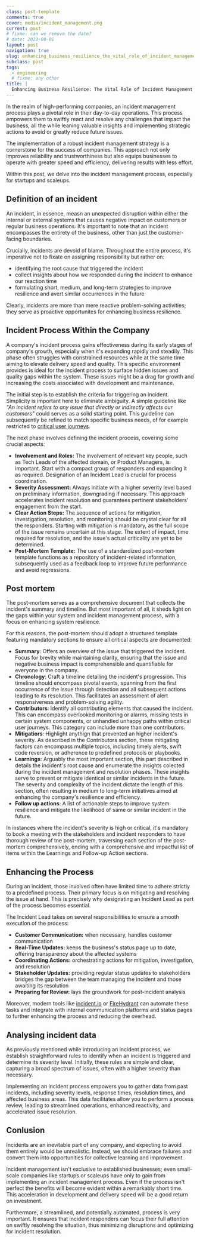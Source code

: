 ```yaml
---
class: post-template
comments: true
cover: media/incident_management.png
current: post
# fixme: can we remove the date?
# date: 2023-08-01
layout: post
navigation: true
slug: enhancing_business_resilience_the_vital_role_of_incident_management_for_startups_and_scaleups
subclass: post
tags:
  - engineering
  # fixme: any other
title: |
  Enhancing Business Resilience: The Vital Role of Incident Management for Startups and Scaleups
---
```


In the realm of high-performing companies, an incident management process plays a pivotal role in their day-to-day operations. This process empowers them to swiftly react and resolve any challenges that impact the business, all the while leaning valuable insights and implementing strategic actions to avoid or greatly reduce future issues.

The implementation of a robust incident management strategy is a cornerstone for the success of companies. This approach not only improves reliability and trustworthiness but also equips businesses to operate with greater speed and efficiency, delivering results with less effort.

Within this post, we delve into the incident management process, especially for startups and scaleups.

## Definition of an incident

An incident, in essence, measn an unexpected disruption within either the internal or external systems that causes negative impact on customers or regular business operations. It's important to note that an incident encompasses the entirety of the business, other than just the customer-facing boundaries.

Crucially, incidents are devoid of blame. Throughout the entire process, it's imperative not to fixate on assigning responsibility but rather on:

- identifying the root cause that triggered the incident
- collect insights about how we responded during the incident to enhance our reaction time
- formulating short, medium, and long-term strategies to improve resilience and avert similar occurrences in the future

Clearly, incidents are more than mere reactive problem-solving activities; they serve as proactive opportunites for enhancing business resilience.

## Incident Process Within the Company

A company's incident process gains effectiveness during its early stages of company's growth, especially when it's expanding rapidly and steadily. This phase often struggles with constrained resources while at the same time aiming to elevate delivery speed and quality. This specific environment provides is ideal for the incident process to surface hidden issues and quality gaps within the system. These issues might be a drag for growth and increasing the costs associated with development and maintenance.

The initial step is to establish the criteria for triggering an incident. Simplicity is important here to eliminate ambiguity. A simple guideline like _"An incident refers to any issue that directly or indirectly affects our customers"_ could serves as a solid starting point. This guideline can subsequently be refined to match specific business needs, of for example restricted to [critical user journeys](https://userpilot.com/blog/critical-user-journey/#:~:text=User%20Journey%20template.-,What%20is%20a%20critical%20user%20journey%3F,impact%20on%20revenue%20or%20retention.).

The next phase involves defining the incident process, covering some crucial aspects:

- **Involvement and Roles:** The involvement of relevant key people, such as Tech Leads of the affected domain, or Product Managers, is important. Start with a compact group of responders and expanding it as required. Designation of an Incident Lead is crucial for process coordination.
- **Severity Assessment:** Always initiate with a higher severity level based on preliminary information, downgrading if necessary. This approach accelerates incident resolution and guarantees pertinent stakeholders' engagement from the start.
- **Clear Action Steps:** The sequence of actions for mitigation, investigation, resolution, and monitoring should be crystal clear for all the responders. Starting with mitigation is mandatory, as the full scope of the issue remains uncertain at this stage. The extent of impact, time required for resolution, and the issue's actual criticality are yet to be determined.
- **Post-Mortem Template:** The use of a standardized post-mortem template functions as a repository of incident-related information, subsequently used as a feedback loop to improve future performance and avoid regressions.

## Post mortem

The post-mortem serves as a comprehensive document that collects the incident's summary and timeline. But most important of all, it sheds light on the gaps within your system and incident management process, with a focus on enhancing system resilience.

For this reasons, the post-mortem should adopt a structured template featuring mandatory sections to ensure all critical aspects are documented:

- **Summary**: Offers an overview of the issue that triggered the incident. Focus for brevity while maintaining clarity, ensuring that the issue and negative business impact is comprehensible and quantifiable for everyone in the company.
- **Chronology**: Craft a timeline detailing the incident's progression. This timeline should encompass pivotal events, spanning from the first occurrence of the issue through detection and all subsequent actions leading to its resolution. This facilitates an assessment of alert responsiveness and problem-solving agility.
- **Contributors**: Identify all contributing elements that caused the incident. This can encompass overlooked monitoring or alarms, missing tests in certain system components, or unhandled unhappy paths within critical user journeys. This category can include more than one contributors.
- **Mitigatiors**: Highlight anythign that prevented an higher incident's severity. As described in the Contributors section, these mitigating factors can encompass multiple topics, including timely alerts, swift code reversion, or adherence to predefined protocols or playbooks.
- **Learnings**: Arguably the most important section, this part described in details the incident's root cause and enumerate the insights colected during the incident management and resolution phases. These insights serve to prevent or mitigate identical or similar incidents in the future. The severity and complexity of the incident dictate the length of this section, often resulting in medium to long-term initiatives aimed at enhancing the company's resilience and efficiency.
- **Follow up actions**: A list of actionable steps to improve system resilience and mitigate the likelihood of same or similar incident in the future.

In instances where the incident's severity is high or critical, it's mandatory to book a meeting with the stakeholders and incident responders to have thorough review of tne post-mortem, traversing each section of the post-mortem comprehensively, ending with a comprehensive and impactful list of items within the Learnings and Follow-up Action sections.

## Enhancing the Process

During an incident, those involved often have limited time to adhere strictly to a predefined process. Their primary focus is on mitigating and resolving the issue at hand. This is precisely why designating an Incident Lead as part of the process becomes essential.

The Incident Lead takes on several responsibilities to ensure a smooth execution of the process:

- **Customer Communication:** when necessary, handles customer communication
- **Real-Time Updates:** keeps the business's status page up to date, offering transparency about the affected systems
- **Coordinating Actions:** orchestrating actions for mitigation, investigation, and resolution
- **Stakeholder Updates:** providing regular status updates to stakeholders bridges the gap between the team managing the incident and those awaiting its resolution
- **Preparing for Review:** lays the groundwork for post-incident analysis

Moreover, modern tools like [incident.io](https://incident.io/) or [FireHydrant](https://firehydrant.com/) can automate these tasks and integrate with internal communication platforms and status pages to further enhancing the process and reducing the overhead.

## Analysing incident data

As previously mentioned while introducing an incident process, we establish straightforward rules to identify when an incident is triggered and determine its severity level. Initially, these rules are simple and clear, capturing a broad spectrum of issues, often with a higher severity than necessary.

Implementing an incident process empowers you to gather data from past incidents, including severity levels, response times, resolution times, and affected business areas. This data facilitates allow you to perform a process review, leading to streamlined operations, enhanced reactivity, and accelerated issue resolution.

## Conlusion

Incidents are an inevitable part of any company, and expecting to avoid them entirely would be unrealistic. Instead, we should embrace failures and convert them into opportunities for collective learning and improvement.

Incident management isn't exclusive to established businesses; even small-scale companies like startups or scaleups have only to gain from implementing an incident management process. Even if the process isn't perfect the benefits will become evident within a remarkably short time. This acceleration in development and delivery speed will be a good return on investment.

Furthermore, a streamlined, and potentially automated, process is very important. It ensures that incident responders can focus their full attention on swiftly resolving the situation, thus minimizing disruptions and optimizing for incident resolution.
